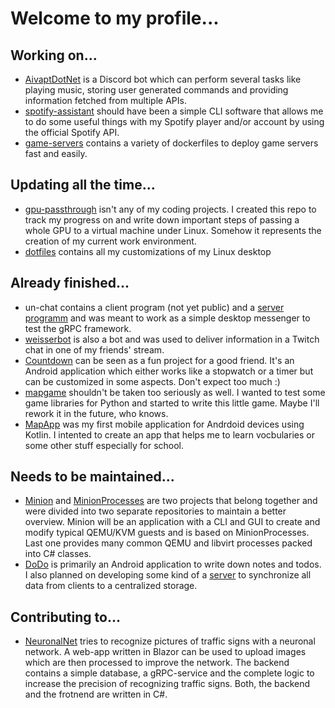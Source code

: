 # Welcome to my profile...

## Working on...

- [AivaptDotNet](https://github.com/MapManagement/AivaptDotNet) is a Discord bot which can perform several tasks like playing
music, storing user generated commands and providing information fetched from multiple APIs.
- [spotify-assistant](https://github.com/MapManagement/spotify-assistant) should have been a simple CLI software that allows
me to do some useful things with my Spotify player and/or account by using the official Spotify API.
- [game-servers](https://github.com/MapManagement/game-servers) contains a variety of dockerfiles to deploy game servers
fast and easily.

## Updating all the time...

- [gpu-passthrough](https://github.com/MapManagement/gpu-passthrough) isn't any of my coding projects. I created this repo to
track my progress on and write down important steps of passing a whole GPU to a virtual machine under Linux. Somehow it
represents the creation of my current work environment.
- [dotfiles](https://github.com/MapManagement/dotfiles) contains all my customizations of my Linux desktop

## Already finished...

- un-chat contains a client program (not yet public) and a [server programm](https://github.com/MapManagement/un-chat) and
was meant to work as a simple desktop messenger to test the gRPC framework.
- [weisserbot](https://github.com/MapManagement/weisserbot) is also a bot and was used to deliver information in a Twitch chat in one of my friends' stream.
- [Countdown](https://github.com/MapManagement/Countdown) can be seen as a fun project for a good friend. It's an Android
application which either works like a stopwatch or a timer but can be customized in some aspects. Don't expect too much :)
- [mapgame](https://github.com/MapManagement/mapgame) shouldn't be taken too seriously as well. I wanted to test some game
libraries for Python and started to write this little game. Maybe I'll rework it in the future, who knows.
- [MapApp](https://github.com/MapManagement/MapApp) was my first mobile application for Andrdoid devices using Kotlin.
I intented to create an app that helps me to learn vocbularies or some other stuff especially for school.

## Needs to be maintained...

- [Minion](https://github.com/MapManagement/Minion) and [MinionProcesses](https://github.com/MapManagement/MinionProcesses) are two
projects that belong together and were divided into two separate repositories to maintain a better overview. Minion will 
be an application with a CLI and GUI to create and modify typical QEMU/KVM guests and is based on MinionProcesses. Last one 
provides many common QEMU and libvirt processes packed into C# classes.
- [DoDo](https://github.com/MapManagement/DoDo) is primarily an Android application to write down notes and todos. I also
planned on developing some kind of a [server](https://github.com/MapManagement/DoDo-Server) to synchronize all data from
clients to a centralized storage.

## Contributing to...

- [NeuronalNet](https://github.com/beckluca1/NeuronalNet) tries to recognize pictures of traffic signs with a neuronal network.
A web-app written in Blazor can be used to upload images which are then processed to improve the network. The backend contains 
a simple database, a gRPC-service and the complete logic to increase the precision of recognizing traffic signs. Both, the backend
and the frotnend are written in C#.
